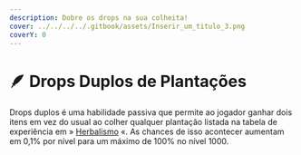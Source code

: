 ```yaml
---
description: Dobre os drops na sua colheita!
cover: ../../../../.gitbook/assets/Inserir_um_titulo_3.png
coverY: 0
---
```


# 🪶 Drops Duplos de Plantações

Drops duplos é uma habilidade passiva que permite ao jogador ganhar dois itens em vez do usual ao colher qualquer plantação listada na tabela de experiência em » [Herbalismo](./) «. As chances de isso acontecer aumentam em 0,1% por nível para um máximo de 100% no nível 1000.
